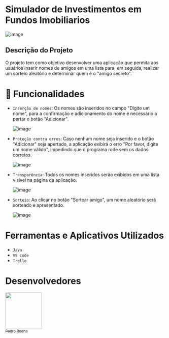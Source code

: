# Simulador de Investimentos em Fundos Imobiliarios

![image](https://github.com/user-attachments/assets/ea448f0b-e654-49a7-8a0f-a232cf3b23d7)



## Descrição do Projeto
O projeto tem como objetivo desenvolver uma aplicação que permita aos usuários inserir nomes de amigos em uma lista para, em seguida, realizar um sorteio aleatório e determinar quem é o "amigo secreto".

# 🔨 Funcionalidades 
- `Inserção de nomes`: Os nomes são inseridos no campo "Digite um nome", para a confirmação e adicionamento do nome é necessário a pertar o botão "Adicionar".
  
  ![image](https://github.com/user-attachments/assets/18d01d9f-72dc-4b32-8ea2-1f6f3feeaf60)



- `Proteção contra erros`: Caso nenhum nome seja inserido e o botão "Adicionar" seja apertado, a aplicação exibirá o erro "Por favor, digite um nome válido", impedindo que o programa rode sem os dados corretos.

  ![image](https://github.com/user-attachments/assets/107e9e43-4beb-4c11-b548-18b9ea46bee6)



- `Transparência`: Todos os nomes inseridos serão exibidos em uma lista visível na página da aplicação.

  ![image](https://github.com/user-attachments/assets/8059f565-3e60-4814-a2ab-456ba56d5665)
  


- `Sorteio`: Ao clicar no botão "Sortear amigo", um nome aleatório será sorteado e apresentado.
  
  ![image](https://github.com/user-attachments/assets/bbb1618e-bd3b-47f1-8a83-d33cb61fdebb)



# Ferramentas e Aplicativos Utilizados

- ``Java``
- ``VS code``
- ``Trello``


# Desenvolvedores
[<img loading="lazy" src="https://avatars.githubusercontent.com/u/201495780?s=96&v=4" width=115><br><sub>Pedro Rocha</sub>](https://github.com/Pedro-Rocha89)
